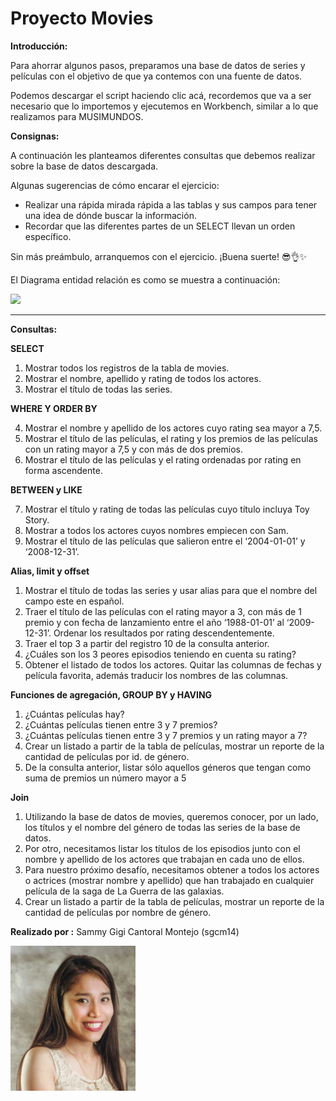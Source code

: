 # Proyecto Movies

**Introducción:**

Para ahorrar algunos pasos, preparamos una base de datos de series y películas con el objetivo de que ya contemos con una fuente de datos. 

Podemos descargar el script haciendo clic acá, recordemos que va a ser necesario que lo importemos y ejecutemos en Workbench, similar a lo que realizamos para MUSIMUNDOS.

**Consignas:**

A continuación les planteamos diferentes consultas que debemos realizar sobre la base de datos descargada.

Algunas sugerencias de cómo encarar el ejercicio:
- Realizar una rápida mirada rápida a las tablas y sus campos para tener una idea de dónde buscar la información.
- Recordar que las diferentes partes de un SELECT llevan un orden específico.

Sin más preámbulo, arranquemos con el ejercicio. ¡Buena suerte! 😎👌✨

El Diagrama entidad relación es como se muestra a continuación:

![](https://raw.githubusercontent.com/sgcm14/proyectos-sql/main/movies/movies.png)

--------
**Consultas:**

**SELECT**

1. Mostrar todos los registros de la tabla de movies.
2. Mostrar el nombre, apellido y rating de todos los actores.
3. Mostrar el título de todas las series. 

**WHERE Y ORDER BY**

4. Mostrar el nombre y apellido de los actores cuyo rating sea mayor a 7,5.
5. Mostrar el título de las películas, el rating y los premios de las películas con un rating mayor a 7,5 y con más de dos premios.
6. Mostrar el título de las películas y el rating ordenadas por rating en forma ascendente.

**BETWEEN y LIKE**

7. Mostrar el título y rating de todas las películas cuyo título incluya Toy Story.
8. Mostrar a todos los actores cuyos nombres empiecen con Sam.
9. Mostrar el título de las películas que salieron entre el ‘2004-01-01’ y
‘2008-12-31’.

**Alias, limit y offset**

1. Mostrar el título de todas las series y usar alias para que el nombre del campo este en español.
2. Traer el título de las películas con el rating mayor a 3, con más de 1 premio y con fecha de lanzamiento entre el año ‘1988-01-01’ al ‘2009-12-31’. Ordenar los resultados por rating descendentemente.
3. Traer el top 3 a partir del registro 10 de la consulta anterior.
4. ¿Cuáles son los 3 peores episodios teniendo en cuenta su rating?
5. Obtener el listado de todos los actores. Quitar las columnas de fechas y película favorita, además traducir los nombres de las columnas.

**Funciones de agregación, GROUP BY y HAVING**

1. ¿Cuántas películas hay?
2. ¿Cuántas películas tienen entre 3 y 7 premios?
3. ¿Cuántas películas tienen entre 3 y 7 premios y un rating mayor a 7?
4. Crear un listado a partir de la tabla de películas, mostrar un reporte de la cantidad de películas por id. de género.
5. De la consulta anterior, listar sólo aquellos géneros que tengan como suma de premios un número mayor a 5

**Join**

1. Utilizando la base de datos de movies, queremos conocer, por un lado, los títulos y el nombre del género de todas las series de la base de datos.
2. Por otro, necesitamos listar los títulos de los episodios junto con el nombre y apellido de los actores que trabajan en cada uno de ellos.
3. Para nuestro próximo desafío, necesitamos obtener a todos los actores o
actrices (mostrar nombre y apellido) que han trabajado en cualquier película de la saga de La Guerra de las galaxias.
4. Crear un listado a partir de la tabla de películas, mostrar un reporte de la cantidad de películas por nombre de género.

**Realizado por :** Sammy Gigi Cantoral Montejo (sgcm14)

<img src ="https://raw.githubusercontent.com/sgcm14/sgcm14/main/sammy.jpg" width="200">